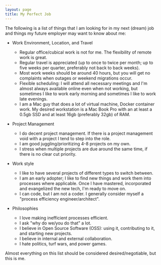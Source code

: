```yaml
---
layout: page
title: My Perfect Job
---
```


The following is a list of things that I am looking for in my next (dream) job and things my future employer may want to know about me:

- Work Environment, Location, and Travel

  - Regular office/cubical work is not for me. The flexibility of remote work is great.
  - Regular travel is appreciated (up to once to twice per month; up to five weeks per quarter, preferably not back to back weeks).
  - Most work weeks should be around 40 hours, but you will get no complaints when outages or weekend migrations occur.
  - Flexible scheduling: I will attend all necessary meetings and I'm almost always available online even when not working, but sometimes I like to work early morning and sometimes I like to work late evenings.
  - I am a Mac guy that does a lot of virtual machine, Docker container work. My desired workstation is a Mac Book Pro with an at least a 0.5gb SSD and at least 16gb (preferably 32gb) of RAM.

- Project Management

  - I do decent project management. If there is a project management void with a project I tend to step into the role.
  - I am good juggling/prioritizing 4-8 projects on my own.
  - I stress when multiple projects are due around the same time, if there is no clear cut priority.

- Work style

  - I like to have several projects of different types to switch between.
  - I am an early adopter; I like to find new things and work them into processes where applicable. Once I have mastered, incorporated and evangelized the new tech, I'm ready to move on.
  - I can code, but I am not a coder. I generally consider myself a "process efficiency engineer/architect".

- Philosophies

  - I love making inefficient processes efficient.
  - I ask "why do we/you do that" a lot.
  - I believe in Open Source Software (OSS): using it, contributing to it, and starting new projects.
  - I believe in internal and external collaboration.
  - I hate politics, turf wars, and power games.

Almost everything on this list should be considered desired/negotiable, but this is me.
